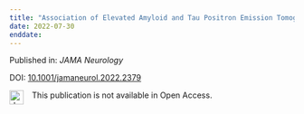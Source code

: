 ```yaml
---
title: "Association of Elevated Amyloid and Tau Positron Emission Tomography Signal With Near-Term Development of Alzheimer Disease Symptoms in Older Adults Without Cognitive Impairment"
date: 2022-07-30
enddate:
---
```


Published in: *JAMA Neurology*

DOI: [10.1001/jamaneurol.2022.2379](https://doi.org/10.1001/jamaneurol.2022.2379)

<img src="https://upload.wikimedia.org/wikipedia/commons/thumb/0/0e/Closed_Access_logo_transparent.svg/1200px-Closed_Access_logo_transparent.svg.png" alt="drawing" width="25" align="left"/> &nbsp;&nbsp;&nbsp;This publication is not available in Open Access.


